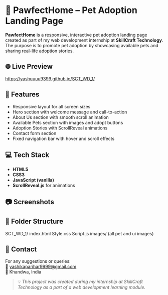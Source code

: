 # 🐾 PawfectHome – Pet Adoption Landing Page

**PawfectHome** is a responsive, interactive pet adoption landing page created as part of my web development internship at **SkillCraft Technology**. The purpose is to promote pet adoption by showcasing available pets and sharing real-life adoption stories.

## 🌐 Live Preview
https://yashuuuu9399.github.io/SCT_WD_1/

## 📌 Features
- Responsive layout for all screen sizes
- Hero section with welcome message and call-to-action
- About Us section with smooth scroll animation
- Available Pets section with images and adopt buttons
- Adoption Stories with ScrollReveal animations
- Contact form section
- Fixed navigation bar with hover and scroll effects

## 💻 Tech Stack
- **HTML5**
- **CSS3**
- **JavaScript (vanilla)**
- **ScrollReveal.js** for animations

## 📷 Screenshots


## 📁 Folder Structure
SCT_WD_1/
index.html
Style.css
Script.js
images/
(all pet and ui images)

## 📩 Contact

For any suggestions or queries:  
📧 yashikaparihar9999@gmail.com  
📍 Khandwa, India


> 💡 *This project was created during my internship at SkillCraft Technology as a part of a web development learning module.*



